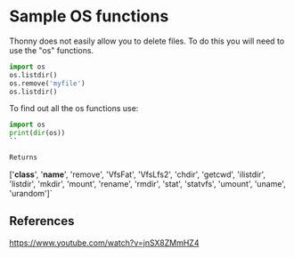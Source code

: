 # Sample OS functions

Thonny does not easily allow you to delete files.  To do this you will need to use the "os" functions.

```python
import os
os.listdir()
os.remove('myfile')
os.listdir()
```

To find out all the os functions use:

```python
import os
print(dir(os))
``

Returns

```
['__class__', '__name__', 'remove', 'VfsFat', 'VfsLfs2', 'chdir', 'getcwd', 
'ilistdir', 'listdir', 'mkdir', 'mount', 'rename', 'rmdir', 'stat', 'statvfs', 
'umount', 'uname', 'urandom']`

## References

https://www.youtube.com/watch?v=jnSX8ZMmHZ4